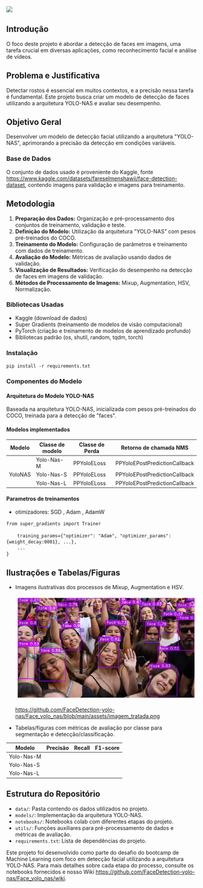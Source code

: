<img src="/assets/capa.png">

## Introdução
O foco deste projeto é abordar a detecção de faces em imagens, uma tarefa crucial em diversas aplicações, como reconhecimento facial e análise de vídeos.

## Problema e Justificativa
Detectar rostos é essencial em muitos contextos, e a precisão nessa tarefa é fundamental. Este projeto busca criar um modelo de detecção de faces utilizando a arquitetura YOLO-NAS e avaliar seu desempenho.

## Objetivo Geral
Desenvolver um modelo de detecção facial utilizando a arquitetura "YOLO-NAS", aprimorando a precisão da detecção em condições variáveis.

### Base de Dados
O conjunto de dados usado é proveniente do Kaggle, fonte <https://www.kaggle.com/datasets/fareselmenshawii/face-detection-dataset>, contendo imagens para validação e imagens para treinamento. 

## Metodologia
1. **Preparação dos Dados:** Organização e pré-processamento dos conjuntos de treinamento, validação e teste.
2. **Definição do Modelo:** Utilização da arquitetura "YOLO-NAS" com pesos pré-treinados do COCO.
3. **Treinamento do Modelo:** Configuração de parâmetros e treinamento com dados de treinamento.
4. **Avaliação do Modelo:** Métricas de avaliação usando dados de validação.
5. **Visualização de Resultados:** Verificação do desempenho na detecção de faces em imagens de validação.
6. **Métodos de Processamento de Imagens:** Mixup, Augmentation, HSV, Normalização.

### Bibliotecas Usadas
- Kaggle (download de dados)
- Super Gradients (treinamento de modelos de visão computacional)
- PyTorch (criação e treinamento de modelos de aprendizado profundo)
- Bibliotecas padrão (os, shutil, random, tqdm, torch)

### Instalação

````
pip install -r requirements.txt
````

### Componentes do Modelo
#### Arquitetura do Modelo YOLO-NAS
Baseada na arquitetura YOLO-NAS, inicializada com pesos pré-treinados do COCO, treinada para a detecção de "faces".

#### Modelos implementados

|   Modelo	     | Classe de modelo |	   Classe de Perda	 |    Retorno de chamada NMS       |    
|--------------- |--------------    |-------------------   |----------------------           |
|                |   Yolo-Nas-M     |       PPYoloELoss    |  PPYoloEPostPredictionCallback  |            
|   YoloNAS      |   Yolo-Nas-S     |       PPYoloELoss    |  PPYoloEPostPredictionCallback  |            
|                |   Yolo-Nas-L     |       PPYoloELoss    |  PPYoloEPostPredictionCallback  |  

#### Parametros de treinamentos

- otimizadores: SGD , Adam , AdamW

````
from super_gradients import Trainer

    training_params={"optimizer": "Adam", "optimizer_params": {weight_decay:0001}, ...}, 
    ...
}
````


## Ilustrações e Tabelas/Figuras
- Imagens ilustrativas dos processos de Mixup, Augmentation e HSV.

  <img src="/assets/imagem_tratada.png">

  https://github.com/FaceDetection-yolo-nas/Face_yolo_nas/blob/main/assets/imagem_tratada.png

  
- Tabelas/figuras com métricas de avaliação por classe para segmentação e detecção/classificação.


|   Modelo       | Precisão       | Recall        | F1-score   |
| ---------------|--------------  |-------------  |----------- |
| Yolo-Nas-M     |                |               |            |
| Yolo-Nas-S     |                |               |            |
| Yolo-Nas-L     |                |               |            |

## Estrutura do Repositório
- `data/`: Pasta contendo os dados utilizados no projeto.
- `models/`: Implementação da arquitetura YOLO-NAS.
- `notebooks/`: Notebooks colab com diferentes etapas do projeto.
- `utils/`: Funções auxiliares para pré-processamento de dados e métricas de avaliação.
- `requirements.txt`: Lista de dependências do projeto.

Este projeto foi desenvolvido como parte do desafio do bootcamp de Machine Learning com foco em detecção facial utilizando a arquitetura YOLO-NAS. Para mais detalhes sobre cada etapa do processo, consulte os notebooks fornecidos e nosso Wiki <https://github.com/FaceDetection-yolo-nas/Face_yolo_nas/wiki>.
